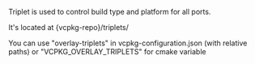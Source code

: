 Triplet is used to control build type and platform for all ports.

It's located at {vcpkg-repo}/triplets/

You can use "overlay-triplets" in vcpkg-configuration.json (with relative paths)
or "VCPKG_OVERLAY_TRIPLETS" for cmake variable